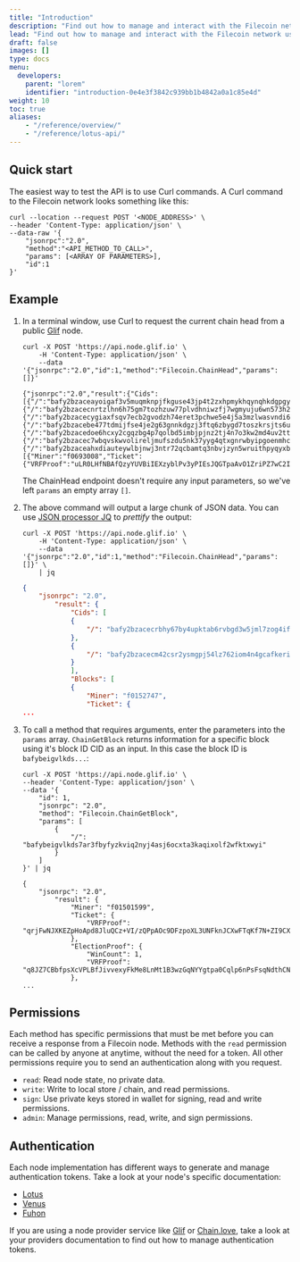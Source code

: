 ```yaml
---
title: "Introduction"
description: "Find out how to manage and interact with the Filecoin network using the standard JSON-RPC API."
lead: "Find out how to manage and interact with the Filecoin network using the standard JSON-RPC API."
draft: false
images: []
type: docs
menu:
  developers:
    parent: "lorem"
    identifier: "introduction-0e4e3f3842c939bb1b4842a0a1c85e4d"
weight: 10
toc: true
aliases:
    - "/reference/overview/"
    - "/reference/lotus-api/"
---
```


## Quick start

The easiest way to test the API is to use Curl commands. A Curl command to the Filecoin network looks something like this:

```curl
curl --location --request POST '<NODE_ADDRESS>' \
--header 'Content-Type: application/json' \
--data-raw '{
    "jsonrpc":"2.0",
    "method":"<API_METHOD_TO_CALL>",
    "params": [<ARRAY OF PARAMETERS>],
    "id":1
}'
```

## Example

1. In a terminal window, use Curl to request the current chain head from a public [Glif](https://glif.io) node.

    ```shell
    curl -X POST 'https://api.node.glif.io' \
        -H 'Content-Type: application/json' \
        --data '{"jsonrpc":"2.0","id":1,"method":"Filecoin.ChainHead","params":[]}'
    ```

    ```shell
    {"jsonrpc":"2.0","result":{"Cids":[{"/":"bafy2bzaceayoigaf3v5muqmknpjfkguse43jp4t2zxhpmykhqynqhkdgpgybc"},{"/":"bafy2bzacecnrtzlhn6h75gm7tozhzuw77plvdhniwzfj7wgmyuju6wn573h22"},{"/":"bafy2bzacecygiaxfsqv7ecb2gvodzh74eret3pchwe5e4j5a3mzlwasvndi6i"},{"/":"bafy2bzacebe477tdmijfse4je2g63gnnkdgzj3ftq6zbygd7toszkrsjts6uu"},{"/":"bafy2bzacedoe6hcxy2cgqzbg4p7qolbd5imbjpjnz2tj4n7o3kw2md4uv2ttq"},{"/":"bafy2bzacec7wbqvskwvolireljmufszdu5nk37yyg4qtxgnrwbyipgoenmhc6"},{"/":"bafy2bzaceahxdiauteywlbjnwj3ntr72qcbamtq3nbvjzyn5wruithpyqyxbm"}],"Blocks":[{"Miner":"f0693008","Ticket":{"VRFProof":"uLR0LHfNBAfQzyYUVBiIEXzyblPv3yPIEsJQGTpaAvO1ZriPZ7wC2IFpw7mrz1RvDQEfsgRXGxb6APTRvrPiFEAe35RFNLKC9SYb64PNcDYwGY4de5LdlHfyUv+Ovwg5"}...
    ```

    The ChainHead endpoint doesn't require any input parameters, so we've left `params` an empty array `[]`.

1. The above command will output a large chunk of JSON data. You can use [JSON processor JQ](https://stedolan.github.io/jq/) to _prettify_ the output:

    ```shell
    curl -X POST 'https://api.node.glif.io' \
        -H 'Content-Type: application/json' \
        --data '{"jsonrpc":"2.0","id":1,"method":"Filecoin.ChainHead","params":[]}' \
        | jq
    ```

    ```json
    {
        "jsonrpc": "2.0",
            "result": {
                "Cids": [
                {
                    "/": "bafy2bzacecrbhy67by4upktab6rvbgd3w5jml7zog4ifoaupo35yo4rbbc4am"
                },
                {
                    "/": "bafy2bzacecm42csr2ysmgpj54lz762iom4n4gcafkerijirzsfzq3jni2gqyu"
                }
                ],
                "Blocks": [
                {
                    "Miner": "f0152747",
                    "Ticket": {
    ...
    ```

1. To call a method that requires arguments, enter the parameters into the `params` array. `ChainGetBlock` returns information for a specific block using it's block ID CID as an input. In this case the block ID is `bafybeigvlkds...`:

    ```shell
    curl -X POST 'https://api.node.glif.io' \
    --header 'Content-Type: application/json' \
    --data '{
        "id": 1,
        "jsonrpc": "2.0",
        "method": "Filecoin.ChainGetBlock",
        "params": [
            {
                "/": "bafybeigvlkds7ar3fbyfyzkviq2nyj4asj6ocxta3kaqixolf2wfktxwyi"
            }
        ]
    }' | jq
    ```

    ```plaintext
    {
        "jsonrpc": "2.0",
            "result": {
                "Miner": "f01501599",
                "Ticket": {
                    "VRFProof": "qrjFwNJXKEZpHoApd8JluQCz+VI/zQPpAOc9DFzpoXL3UNFknJCXwFTqKf7N+ZI9CXC4iwVDcLFCqYnZi9yRYy7Ks51UeG4CdcM+g9VjpCi9dxqRSax2wQK758ztHzaa"
                },
                "ElectionProof": {
                    "WinCount": 1,
                    "VRFProof": "q8JZ7CBbfpsXcVPLBfJivvexyFkMe8LnMt1B3wzGqNYYgtpa0Cqlp6nPsFsqNdthCN7aw5IcWY8DnE0IrO03VJJ5ztyYdzIHtUPYlPCS6qBjLPNpiR/96SlHKrJjLkTd"
                },
    ...
    ```

## Permissions

Each method has specific permissions that must be met before you can receive a response from a Filecoin node. Methods with the `read` permission can be called by anyone at anytime, without the need for a token. All other permissions require you to send an authentication along with you request.

- `read`: Read node state, no private data.
- `write`: Write to local store / chain, and read permissions.
- `sign`: Use private keys stored in wallet for signing, read and write permissions.
- `admin`: Manage permissions, read, write, and sign permissions.

## Authentication

Each node implementation has different ways to generate and manage authentication tokens. Take a look at your node's specific documentation:

- [Lotus](https://lotus.filecoin.io)
- [Venus](https://venus.filecoin.io)
- [Fuhon](https://github.com/filecoin-project/cpp-filecoin)

If you are using a node provider service like [Glif](https://glif.io) or [Chain.love](https://chain.love), take a look at your providers documentation to find out how to manage authentication tokens.
